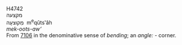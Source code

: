 <body>
  <p>H4742<br>  מקצעה  <br> מְקוּצעָה  ‎  m<sup>e</sup>qûts‛âh  <br><i>mek-oots-aw‘ </i><br>From <a href="h7106.htm">7106</a> in the denominative sense of <i>bending</i>; an <i>angle: - </i>corner.<br></p>
 </body>